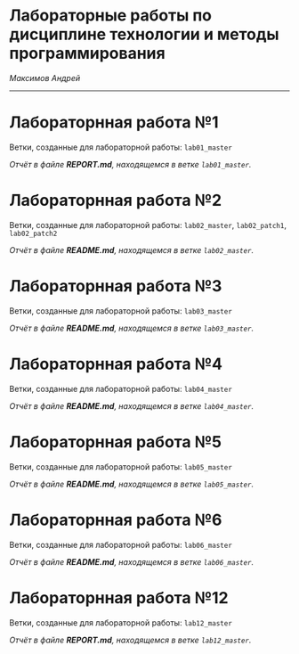 # Лабораторные работы по дисциплине технологии и методы программирования
*Максимов Андрей*
___
# **Лабораторнная работа №1**

Ветки, созданные для лабораторной работы: `lab01_master`

*Отчёт в файле **REPORT.md**, находящемся в ветке `lab01_master`.*

# **Лабораторнная работа №2**

Ветки, созданные для лабораторной работы: `lab02_master`, `lab02_patch1`, `lab02_patch2`

*Отчёт в файле **README.md**, находящемся в ветке `lab02_master`.*

# **Лабораторнная работа №3** 

Ветки, созданные для лабораторной работы: `lab03_master`

*Отчёт в файле **README.md**, находящемся в ветке `lab03_master`.*

# **Лабораторнная работа №4** 

Ветки, созданные для лабораторной работы: `lab04_master`

*Отчёт в файле **README.md**, находящемся в ветке `lab04_master`.*

# **Лабораторнная работа №5** 

Ветки, созданные для лабораторной работы: `lab05_master`

*Отчёт в файле **README.md**, находящемся в ветке `lab05_master`.*


# **Лабораторнная работа №6** 

Ветки, созданные для лабораторной работы: `lab06_master`

*Отчёт в файле **README.md**, находящемся в ветке `lab06_master`.*

# **Лабораторнная работа №12**

Ветки, созданные для лабораторной работы: `lab12_master`

*Отчёт в файле **REPORT.md**, находящемся в ветке `lab12_master`.*

